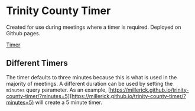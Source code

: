 # Trinity County Timer

Created for use during meetings where a timer is required.
Deployed on Github pages.

[Timer](https://millerick.github.io/trinity-county-timer/)

## Different Timers

The timer defaults to three minutes because this is what is used in the majority of meetings.
A different duration can be used by setting the `minutes` query parameter.
As an example, [https://millerick.github.io/trinity-county-timer/?minutes=5](https://millerick.github.io/trinity-county-timer/?minutes=5) will create a 5 minute timer.
